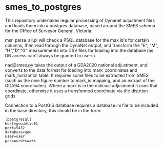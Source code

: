 # smes_to_postgres
This repository undertakes regular processing of Dynanet adjustment files and loads them into a postgres database, based around the SMES schema for the Office of Surveyor General, Victoria.

msr_parse_all.pl will check a PSQL database for the max id's for certain columns, then read through the DynaNet output, and transform the "E", "M", "H","D","G" measurements into CSV files for loading into the database (as DB access can't always be granted to users).

nadj2smes.py takes the output of a GDA2020 national adjustment, and converts to the data format for loading into mark_coordinates and mark_horizontal table. It requires some files to be extracted from SMES (such as the nine figure number to mark_id mapping, and an extract of the GDA94 coordinates). Where a mark is in the national adjustment it uses that coordinate, otherwise it uses a transformed coordinate via the distrtion grids.

Connection to a PostGIS database requires a database.ini file to be included in the base directory, this should be in the form:
```
[postgresql]
host=geodetic01
port=5432
database=geo
user=user
password=xxxxx
```

